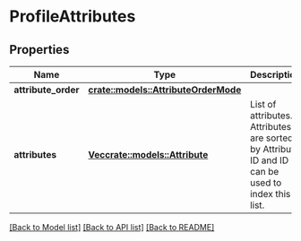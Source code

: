# ProfileAttributes

## Properties

Name | Type | Description | Notes
------------ | ------------- | ------------- | -------------
**attribute_order** | [**crate::models::AttributeOrderMode**](AttributeOrderMode.md) |  | 
**attributes** | [**Vec<crate::models::Attribute>**](Attribute.md) | List of attributes.  Attributes are sorted by Attribute ID and ID can be used to index this list. | 

[[Back to Model list]](../README.md#documentation-for-models) [[Back to API list]](../README.md#documentation-for-api-endpoints) [[Back to README]](../README.md)


